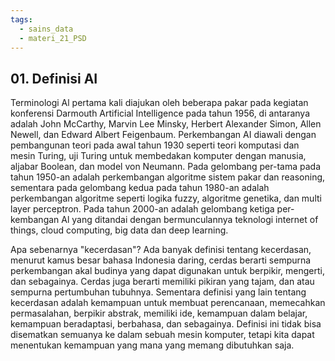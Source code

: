 ```yaml
---
tags:
  - sains_data
  - materi_21_PSD
---
```

## 01. Definisi AI

Terminologi Al pertama kali diajukan oleh beberapa pakar pada kegiatan konferensi Darmouth Artificial Intelligence pada tahun 1956, di antaranya adalah John McCarthy, Marvin Lee Minsky, Herbert Alexander Simon, Allen Newell, dan Edward Albert Feigenbaum. Perkembangan AI diawali dengan pembangunan teori pada awal tahun 1930 seperti teori komputasi dan mesin Turing, uji Turing untuk membedakan komputer dengan manusia, aljabar Boolean, dan model von Neumann. Pada gelombang per-tama pada tahun 1950-an adalah perkembangan algoritme sistem pakar dan reasoning, sementara pada gelombang kedua pada tahun 1980-an adalah perkembangan algoritme seperti logika fuzzy, algoritme genetika, dan multi layer perceptron. Pada tahun 2000-an adalah gelombang ketiga per-kembangan Al yang ditandai dengan bermunculannya teknologi internet of things, cloud computing, big data dan deep learning.

Apa sebenarnya "kecerdasan"? Ada banyak definisi tentang kecerdasan, menurut kamus besar bahasa Indonesia daring, cerdas berarti sempurna perkembangan akal budinya yang dapat digunakan untuk berpikir, mengerti, dan sebagainya. Cerdas juga berarti memiliki pikiran yang tajam, dan atau sempurna pertumbuhan tubuhnya. Sementara definisi yang lain tentang kecerdasan adalah kemampuan untuk membuat perencanaan, memecahkan permasalahan, berpikir abstrak, memiliki ide, kemampuan dalam belajar, kemampuan beradaptasi, berbahasa, dan sebagainya. Definisi ini tidak bisa disematkan semuanya ke dalam sebuah mesin komputer, tetapi kita dapat menentukan kemampuan yang mana yang memang dibutuhkan saja.